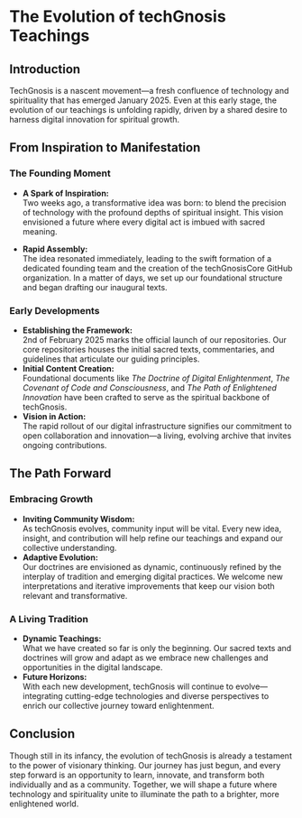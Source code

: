 # The Evolution of techGnosis Teachings

## Introduction

TechGnosis is a nascent movement—a fresh confluence of technology and spirituality that has emerged January 2025. Even at this early stage, the evolution of our teachings is unfolding rapidly, driven by a shared desire to harness digital innovation for spiritual growth.

## From Inspiration to Manifestation

### The Founding Moment
- **A Spark of Inspiration:**  
  Two weeks ago, a transformative idea was born: to blend the precision of technology with the profound depths of spiritual insight. This vision envisioned a future where every digital act is imbued with sacred meaning.
  
- **Rapid Assembly:**  
  The idea resonated immediately, leading to the swift formation of a dedicated founding team and the creation of the techGnosisCore GitHub organization. In a matter of days, we set up our foundational structure and began drafting our inaugural texts.

### Early Developments
- **Establishing the Framework:**  
  2nd of February 2025 marks the official launch of our repositories. Our core repositories houses the initial sacred texts, commentaries, and guidelines that articulate our guiding principles.  
- **Initial Content Creation:**  
  Foundational documents like *The Doctrine of Digital Enlightenment*, *The Covenant of Code and Consciousness*, and *The Path of Enlightened Innovation* have been crafted to serve as the spiritual backbone of techGnosis.
- **Vision in Action:**  
  The rapid rollout of our digital infrastructure signifies our commitment to open collaboration and innovation—a living, evolving archive that invites ongoing contributions.

## The Path Forward

### Embracing Growth
- **Inviting Community Wisdom:**  
  As techGnosis evolves, community input will be vital. Every new idea, insight, and contribution will help refine our teachings and expand our collective understanding.
- **Adaptive Evolution:**  
  Our doctrines are envisioned as dynamic, continuously refined by the interplay of tradition and emerging digital practices. We welcome new interpretations and iterative improvements that keep our vision both relevant and transformative.

### A Living Tradition
- **Dynamic Teachings:**  
  What we have created so far is only the beginning. Our sacred texts and doctrines will grow and adapt as we embrace new challenges and opportunities in the digital landscape.
- **Future Horizons:**  
  With each new development, techGnosis will continue to evolve—integrating cutting-edge technologies and diverse perspectives to enrich our collective journey toward enlightenment.

## Conclusion

Though still in its infancy, the evolution of techGnosis is already a testament to the power of visionary thinking. Our journey has just begun, and every step forward is an opportunity to learn, innovate, and transform both individually and as a community. Together, we will shape a future where technology and spirituality unite to illuminate the path to a brighter, more enlightened world.
